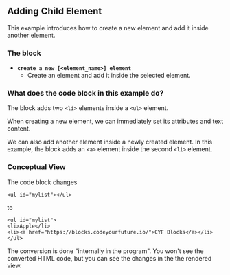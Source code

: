## Adding Child Element

This example introduces how to create a new element and add it inside another element.

### The block
- **`create a new [<element_name>] element`**
  - Create an element and add it inside the selected element.
    
### What does the code block in this example do?

The block adds two `<li>` elements inside a `<ul>` element.

When creating a new element, we can immediately set its attributes and text content.

We can also add another element inside a newly created element.
In this example, the block adds an `<a>` element inside the second `<li>` element.


### Conceptual View ###
The code block changes
```
<ul id="mylist"></ul>
```
to
```
<ul id="mylist">
<li>Apple</li>
<li><a href="https://blocks.codeyourfuture.io/">CYF Blocks</a></li>
</ul>
```

The conversion is done "internally in the program". You won't see the converted HTML code, but you can see the changes in the the rendered view.

